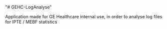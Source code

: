 "# GEHC-LogAnalyse" 

Application made for GE Healthcare internal use, in order to analyse log files for IPTE / MEBF statistics